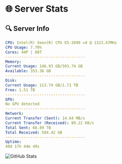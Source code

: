 # 🌐 Server Stats
## 🔍 Server Info
```yaml
CPU: Intel(R) Xeon(R) CPU E5-2699 v4 @ 1323.47MHz
CPU Usage: 7.70%
Cores: 44P | 88T
-----------------------------------
Memory:
Current Usage: 146.93 GB/503.74 GB
Available: 353.36 GB
-----------------------------------
Disk:
Current Usage: 113.74 GB/1.71 TB
Free: 1.51 TB
-----------------------------------
GPU:
No GPU detected
-----------------------------------
Network:
Current Transfer (Sent): 14.64 MB/s
Current Transfer (Received): 89.22 KB/s
Total Sent: 68.89 TB
Total Received: 584.42 GB
-----------------------------------
Uptime:
40d 17h 44m 49s
```
![GitHub Stats](https://img.shields.io/badge/Updated-2025-04-17_15:07:38-blue)